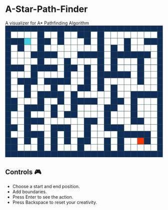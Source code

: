 # A-Star-Path-Finder
A visualizer for A* Pathfinding Algorithm
![project-demo](https://github.com/axhaar/A-Star-Path-Finder/blob/main/files/demo.gif)


## Controls 🎮
-  Choose a start and end position.
-  Add boundaries.
-  Press Enter to see the action.
-  Press Backspace to reset your creativity.
